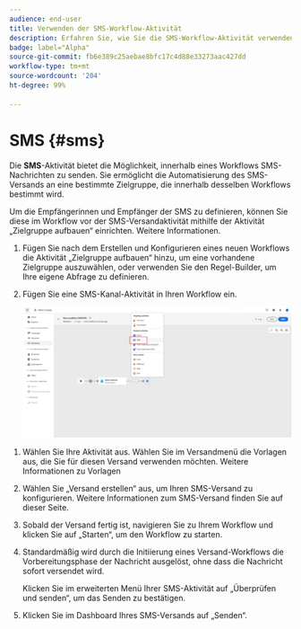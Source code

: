 ```yaml
---
audience: end-user
title: Verwenden der SMS-Workflow-Aktivität
description: Erfahren Sie, wie Sie die SMS-Workflow-Aktivität verwenden
badge: label="Alpha"
source-git-commit: fb6e389c25aebae8bfc17c4d88e33273aac427dd
workflow-type: tm+mt
source-wordcount: '204'
ht-degree: 99%

---
```



# SMS {#sms}

Die **SMS**-Aktivität bietet die Möglichkeit, innerhalb eines Workflows SMS-Nachrichten zu senden. Sie ermöglicht die Automatisierung des SMS-Versands an eine bestimmte Zielgruppe, die innerhalb desselben Workflows bestimmt wird.

Um die Empfängerinnen und Empfänger der SMS zu definieren, können Sie diese im Workflow vor der SMS-Versandaktivität mithilfe der Aktivität „Zielgruppe aufbauen“ einrichten. Weitere Informationen.

1. Fügen Sie nach dem Erstellen und Konfigurieren eines neuen Workflows die Aktivität „Zielgruppe aufbauen“ hinzu, um eine vorhandene Zielgruppe auszuwählen, oder verwenden Sie den Regel-Builder, um Ihre eigene Abfrage zu definieren.

1. Fügen Sie eine SMS-Kanal-Aktivität in Ihren Workflow ein.

   ![](../assets/activity-sms-1.png)
<!--
1. Select the Type of delivery:

    * Single delivery: Choose this option if you want the SMS to be sent only once. You have the flexibility to choose whether or not to include an outbound transition from this activity.

    * Recurring delivery: Choose this option if you want the SMS to be sent multiple times based on a defined frequency. The frequency can be configured using a Scheduler activity, allowing you to schedule the SMS to be sent at regular intervals.
-->

1. Wählen Sie Ihre Aktivität aus. Wählen Sie im Versandmenü die Vorlagen aus, die Sie für diesen Versand verwenden möchten. Weitere Informationen zu Vorlagen

1. Wählen Sie „Versand erstellen“ aus, um Ihren SMS-Versand zu konfigurieren. Weitere Informationen zum SMS-Versand finden Sie auf dieser Seite.

1. Sobald der Versand fertig ist, navigieren Sie zu Ihrem Workflow und klicken Sie auf „Starten“, um den Workflow zu starten.

1. Standardmäßig wird durch die Initiierung eines Versand-Workflows die Vorbereitungsphase der Nachricht ausgelöst, ohne dass die Nachricht sofort versendet wird.

   Klicken Sie im erweiterten Menü Ihrer SMS-Aktivität auf „Überprüfen und senden“, um das Senden zu bestätigen.

1. Klicken Sie im Dashboard Ihres SMS-Versands auf „Senden“.
